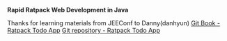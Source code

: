 **Rapid Ratpack Web Development in Java**

Thanks for learning materials from JEEConf to Danny(danhyun)
[Git Book - Ratpack Todo App](https://danhyun.github.io/2016-jeeconf-rapid-ratpack-java)
[Git repository - Ratpack Todo App](https://github.com/danhyun/2016-jeeconf-rapid-ratpack-java)

